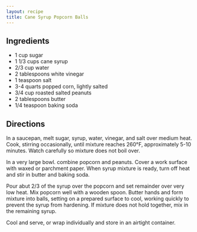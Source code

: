 ```yaml
---
layout: recipe
title: Cane Syrup Popcorn Balls
---
```


## Ingredients

* 1 cup sugar
* 1 1/3 cups cane syrup
* 2/3 cup water
* 2 tablespoons white vinegar
* 1 teaspoon salt
* 3-4 quarts popped corn, lightly salted
* 3/4 cup roasted salted peanuts
* 2 tablespoons butter
* 1/4 teaspoon baking soda

## Directions

In a saucepan, melt sugar, syrup, water, vinegar, and salt over medium
heat. Cook, stirring occasionally, until mixture reaches 260°F,
approximately 5-10 minutes. Watch carefully so mixture does not boil
over.

In a very large bowl. combine popcorn and peanuts. Cover a work surface
with waxed or parchment paper. When syrup mixture is ready, turn off
heat and stir in butter and baking soda.

Pour abut 2/3 of the syrup over the popcorn and set remainder over very
low heat. Mix popcorn well with a wooden spoon. Butter hands and form
mixture into balls, setting on a prepared surface to cool, working
quickly to prevent the syrup from hardening. If mixture does not hold
together, mix in the remaining syrup.

Cool and serve, or wrap individually and store in an airtight container.
